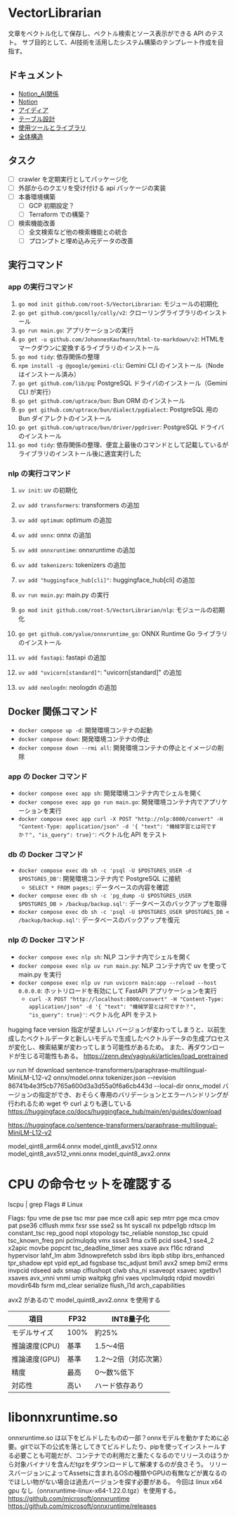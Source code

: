 # VectorLibrarian

文章をベクトル化して保存し、ベクトル検索とソース表示ができる API のテスト。
サブ目的として、AI技術を活用したシステム構築のテンプレート作成を目指す。

## ドキュメント

- [Notion_AI関係](./documents/Notion_AI関係.md)
- [Notion](./documents/Notion.md)
- [アイディア](./documents/アイディア.md)
- [テーブル設計](./documents/テーブル設計.md)
- [使用ツールとライブラリ](./documents/使用ツールとライブラリ.md)
- [全体構造](./documents/全体構造.md)

## タスク

- [ ] crawler を定期実行としてパッケージ化
- [ ] 外部からのクエリを受け付ける api パッケージの実装
- [ ] 本番環境構築
  - [ ] GCP 初期設定？
  - [ ] Terraform での構築？
- [ ] 検索機能改善
  - [ ] 全文検索など他の検索機能との統合
  - [ ] プロンプトと埋め込み元データの改善

## 実行コマンド

### app の実行コマンド

1. `go mod init github.com/root-5/VectorLibrarian`: モジュールの初期化
2. `go get github.com/gocolly/colly/v2`: クローリングライブラリのインストール
3. `go run main.go`: アプリケーションの実行
4. `go get -u github.com/JohannesKaufmann/html-to-markdown/v2`: HTMLをマークダウンに変換するライブラリのインストール
5. `go mod tidy`: 依存関係の整理
6. `npm install -g @google/gemini-cli`: Gemini CLI のインストール（Node はインストール済み）
7. `go get github.com/lib/pq`: PostgreSQL ドライバのインストール（Gemini CLI が実行）
8. `go get github.com/uptrace/bun`: Bun ORM のインストール
9. `go get github.com/uptrace/bun/dialect/pgdialect`: PostgreSQL 用の Bun ダイアレクトのインストール
10. `go get github.com/uptrace/bun/driver/pgdriver`: PostgreSQL ドライバのインストール
11. `go mod tidy`: 依存関係の整理、便宜上最後のコマンドとして記載しているがライブラリのインストール後に適宜実行した

### nlp の実行コマンド

1. `uv init`: uv の初期化
2. `uv add transformers`: transformers の追加
3. `uv add optimum`: optimum の追加
4. `uv add onnx`: onnx の追加
5. `uv add onnxruntime`: onnxruntime の追加
6. `uv add tokenizers`: tokenizers の追加
7. `uv add "huggingface_hub[cli]"`: huggingface_hub[cli] の追加
8. `uv run main.py`: main.py の実行
9. `go mod init github.com/root-5/VectorLibrarian/nlp`: モジュールの初期化
10. `go get github.com/yalue/onnxruntime_go`: ONNX Runtime Go ライブラリのインストール

11. `uv add fastapi`: fastapi の追加
12. `uv add "uvicorn[standard]"`: "uvicorn[standard]" の追加
13. `uv add neologdn`: neologdn の追加

## Docker 関係コマンド

- `docker compose up -d`: 開発環境コンテナの起動
- `docker compose down`: 開発環境コンテナの停止
- `docker compose down --rmi all`: 開発環境コンテナの停止とイメージの削除

### app の Docker コマンド

- `docker compose exec app sh`: 開発環境コンテナ内でシェルを開く
- `docker compose exec app go run main.go`: 開発環境コンテナ内でアプリケーションを実行
- `docker compose exec app curl -X POST "http://nlp:8000/convert" -H "Content-Type: application/json" -d '{ "text": "機械学習とは何ですか？", "is_query": true}'`: ベクトル化 API をテスト

### db の Docker コマンド

- `docker compose exec db sh -c 'psql -U $POSTGRES_USER -d $POSTGRES_DB'`: 開発環境コンテナ内で PostgreSQL に接続
  - `SELECT * FROM pages;`: データベースの内容を確認
- `docker compose exec db sh -c 'pg_dump -U $POSTGRES_USER $POSTGRES_DB > /backup/backup.sql'`: データベースのバックアップを取得
- `docker compose exec db sh -c 'psql -U $POSTGRES_USER $POSTGRES_DB < /backup/backup.sql'`: データベースのバックアップを復元

### nlp の Docker コマンド

- `docker compose exec nlp sh`: NLP コンテナ内でシェルを開く
- `docker compose exec nlp uv run main.py`: NLP コンテナ内で uv を使って main.py を実行
- `docker compose exec nlp uv run uvicorn main:app --reload --host 0.0.0.0`: ホットリロードを有効にして FastAPI アプリケーションを実行
  - `curl -X POST "http://localhost:8000/convert" -H "Content-Type: application/json" -d '{ "text": "機械学習とは何ですか？", "is_query": true}'`: ベクトル化 API をテスト

hugging face version 指定が望ましい
バージョンが変わってしまうと、以前生成したベクトルデータと新しいモデルで生成したベクトルデータの生成プロセスが変化し、検索結果が変わってしまう可能性があるため。
また、再ダウンロードが生じる可能性もある。
<https://zenn.dev/yagiyuki/articles/load_pretrained>

uv run hf download sentence-transformers/paraphrase-multilingual-MiniLM-L12-v2 onnx/model.onnx tokenizer.json --revision 86741b4e3f5cb7765a600d3a3d55a0f6a6cb443d --local-dir onnx_model
バージョンの指定ができ、おそらく専用のバリデーションとエラーハンドリングが行われるため wget や curl よりも適している
<https://huggingface.co/docs/huggingface_hub/main/en/guides/download>

<https://huggingface.co/sentence-transformers/paraphrase-multilingual-MiniLM-L12-v2>

model_qint8_arm64.onnx
model_qint8_avx512.onnx
model_qint8_avx512_vnni.onnx
model_quint8_avx2.onnx

# CPU の命令セットを確認する

lscpu | grep Flags  # Linux

Flags:                                fpu vme de pse tsc msr pae mce cx8 apic sep mtrr pge mca cmov pat pse36 clflush mmx fxsr sse sse2 ss ht syscall nx pdpe1gb rdtscp lm constant_tsc rep_good nopl xtopology tsc_reliable nonstop_tsc cpuid tsc_known_freq pni pclmulqdq vmx ssse3 fma cx16 pcid sse4_1 sse4_2 x2apic movbe popcnt tsc_deadline_timer aes xsave avx f16c rdrand hypervisor lahf_lm abm 3dnowprefetch ssbd ibrs ibpb stibp ibrs_enhanced tpr_shadow ept vpid ept_ad fsgsbase tsc_adjust bmi1 avx2 smep bmi2 erms invpcid rdseed adx smap clflushopt clwb sha_ni xsaveopt xsavec xgetbv1 xsaves avx_vnni vnmi umip waitpkg gfni vaes vpclmulqdq rdpid movdiri movdir64b fsrm md_clear serialize flush_l1d arch_capabilities

avx2 があるので model_quint8_avx2.onnx を使用する

| 項目        | FP32 | INT8量子化      |
| --------- | ---- | ------------ |
| モデルサイズ    | 100% | 約25%         |
| 推論速度(CPU) | 基準   | 1.5〜4倍       |
| 推論速度(GPU) | 基準   | 1.2〜2倍（対応次第） |
| 精度        | 最高   | 0〜数%低下       |
| 対応性       | 高い   | ハード依存あり      |

# libonnxruntime.so

onnxruntime.so は以下をビルドしたものの一部？onnxモデルを動かすために必要。gitで以下の公式を落としてきてビルドしたり、pipを使ってインストールする必要ことも可能だが、コンテナでの利用だと重たくなるのでリリースのほうから対象バイナリを含んだtgzをダウンロードして解凍するのが良さそう。
リリースバージョンによってAssetsに含まれるOSの種類やGPUの有無などが異なるのでほしい物がない場合は過去バージョンを探す必要がある。
今回は linux x64 gpu なし（onnxruntime-linux-x64-1.22.0.tgz）を使用する。
<https://github.com/microsoft/onnxruntime>
<https://github.com/microsoft/onnxruntime/releases>
